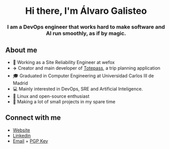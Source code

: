 <h1 align="center">Hi there, I'm Álvaro Galisteo </h1>
<h3 align="center">I am a DevOps engineer that works hard to make software and AI run smoothly, as if by magic.</h3>

## About me

- 💼 Working as a Site Reliability Engineer at wefox
- ✈️ Creator and main developer of [Totepass](http://totepass.com/), a trip planning application
- 🎓 Graduated in Computer Engineering at Universidad Carlos III de Madrid
- 💻  Mainly interested in DevOps, SRE and Artificial Inteligence.
- :penguin: Linux and open-source enthusiast
- 🌱 Making a lot of small projects in my spare time

## Connect with me

- [Website](https://alvaro.galisteo.me)
- [Linkedin](https://linkedin.com/in/alvarogalisteo/)
- [Email](mailto:alvaro@galisteo.me) + [PGP Key](https://alvaro.galisteo.me/publickey.asc)
